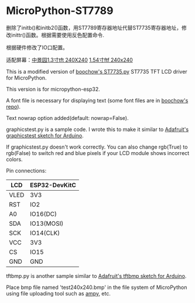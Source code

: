 # MicroPython-ST7789

删除了initb()和initb2()函数，用ST7789寄存器地址代替ST7735寄存器地址，修改inittr()函数。根据需要使用反色配置命令.

根据硬件修改了IO口配置。

适配屏幕：[中景园1.3寸tft 240X240](https://item.taobao.com/item.htm?spm=a1z09.2.0.0.61142e8dQBcOCq&id=610769461947&_u=u4l8200380e) [1.54寸ftf 240x240](https://item.taobao.com/item.htm?spm=a1z10.5-c-s.w4002-23140299472.12.51ab7921APhlp2&id=600467790218)

This is a modified version of [boochow's ST7735.py](https://github.com/boochow/MicroPython-ST7735) ST7735 TFT LCD driver for MicroPython.

This version is for micropython-esp32.

A font file is necessary for displaying text (some font files are in [boochow's repo](https://github.com/boochow/MicroPython/tree/master/lib)).

Text nowrap option added(default: nowrap=False).

graphicstest.py is a sample code. I wrote this to make it similar to [Adafruit's graphicstest sketch for Arduino](https://github.com/adafruit/Adafruit-ST7735-Library/tree/master/examples/graphicstest).

If graphicstest.py doesn't work correctly. You can also change rgb(True) to rgb(False) to switch red and blue pixels if your LCD module shows incorrect colors.

Pin connections:

LCD |ESP32-DevKitC
----|----
VLED|3V3
RST |IO2
A0  |IO16(DC)
SDA |IO13(MOSI)
SCK |IO14(CLK)
VCC |3V3
CS  |IO15
GND |GND

tftbmp.py is another sample similar to [Adafruit's tftbmp sketch for Arduino](https://github.com/adafruit/Adafruit-ST7735-Library/blob/master/examples/spitftbitmap/spitftbitmap.ino).

Place bmp file named 'test240x240.bmp' in the file system of MicroPython using file uploading tool such as [ampy](https://github.com/adafruit/ampy), etc.

